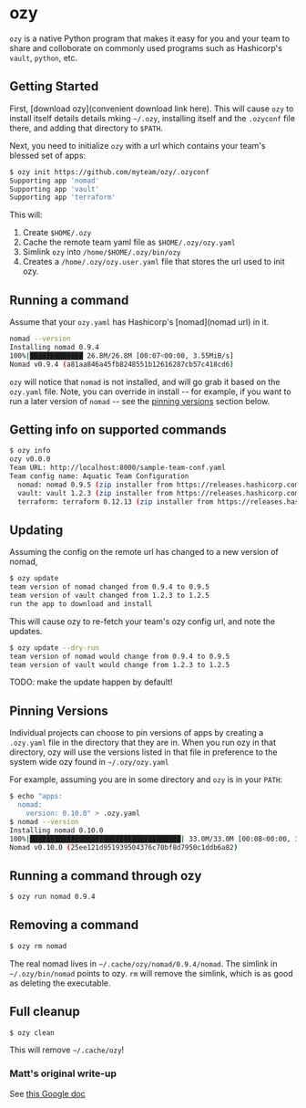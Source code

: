 # ozy

`ozy` is a native Python program that makes it easy for you and your team to share and colloborate on commonly used programs such as Hashicorp's `vault`, `python`, etc. 

## Getting Started
First, [download ozy](convenient download link here). This will cause `ozy` to install itself details details mking `~/.ozy`, installing itself and the `.ozyconf` file there, and adding that directory to `$PATH`. 

Next, you need to initialize `ozy` with a url which contains your team's blessed set of apps:

```bash
$ ozy init https://github.com/myteam/ozy/.ozyconf
Supporting app 'nomad'
Supporting app 'vault'
Supporting app 'terraform'
``` 

This will:
1) Create `$HOME/.ozy`
2) Cache the remote team yaml file as `$HOME/.ozy/ozy.yaml` 
3) Simlink `ozy` into `/home/$HOME/.ozy/bin/ozy`
4) Creates a `/home/.ozy/ozy.user.yaml` file that stores the url used to init ozy.

## Running a command
Assume that your `ozy.yaml` has Hashicorp's [nomad](nomad url) in it.

```bash
nomad --version
Installing nomad 0.9.4
100%|█████████████ 26.8M/26.8M [00:07<00:00, 3.55MiB/s]
Nomad v0.9.4 (a81aa846a45fb8248551b12616287cb57c418cd6)

```
`ozy` will notice that `nomad` is not installed, and will go grab it based on the `ozy.yaml` file. Note, you can override in install -- for example, if you want to run a later version of `nomad` -- see the [pinning versions](Pinning-Versions) section below.

##  Getting info on supported commands
```bash
$ ozy info
ozy v0.0.0
Team URL: http://localhost:8000/sample-team-conf.yaml
Team config name: Aquatic Team Configuration
  nomad: nomad 0.9.5 (zip installer from https://releases.hashicorp.com/nomad/0.9.5/nomad_0.9.5_linux_amd64.zip)
  vault: vault 1.2.3 (zip installer from https://releases.hashicorp.com/vault/1.2.3/vault_1.2.3_linux_amd64.zip)
  terraform: terraform 0.12.13 (zip installer from https://releases.hashicorp.com/terraform/0.12.13/terraform_0.12.13_linux_amd64.zip)
```

## Updating
Assuming the config on the remote url has changed to a new version of nomad, 
```bash
$ ozy update
team version of nomad changed from 0.9.4 to 0.9.5
team version of vault changed from 1.2.3 to 1.2.5
run the app to download and install 
```
This will cause ozy to re-fetch your team's ozy config url, and note the updates. 
```bash
$ ozy update --dry-run 
team version of nomad would change from 0.9.4 to 0.9.5
team version of vault would change from 1.2.3 to 1.2.5
```

TODO: make the update happen by default! 

## Pinning Versions
Individual projects can choose to pin versions of apps by creating a `.ozy.yaml` file in the directory that they are in. When you run ozy in that directory, ozy will use the versions listed in that file in preference to the system wide ozy found in `~/.ozy/ozy.yaml`

For example, assuming you are in some directory and `ozy` is in your `PATH`:
```bash
$ echo "apps:
  nomad:
    version: 0.10.0" > .ozy.yaml 
$ nomad --version
Installing nomad 0.10.0
100%|█████████████████████████████████████| 33.0M/33.0M [00:08<00:00, 3.85MiB/s]
Nomad v0.10.0 (25ee121d951939504376c70bf8d7950c1ddb6a82)

```


## Running a command through ozy
```bash
$ ozy run nomad 0.9.4 
```

## Removing a command
```bash
$ ozy rm nomad
```
The real nomad lives in `~/.cache/ozy/nomad/0.9.4/nomad`. The simlink in `~/.ozy/bin/nomad` points to ozy. `rm` will remove the simlink, which is as good as deleting the executable.  

## Full cleanup
```bash
$ ozy clean
```
This will remove `~/.cache/ozy`! 



### Matt's original write-up
See [this Google doc](https://docs.google.com/document/d/1CkUMCaoJg0g5A60B5nxkKAGQ5Tfhm_WxrfUJEgBUjpU/edit#)

